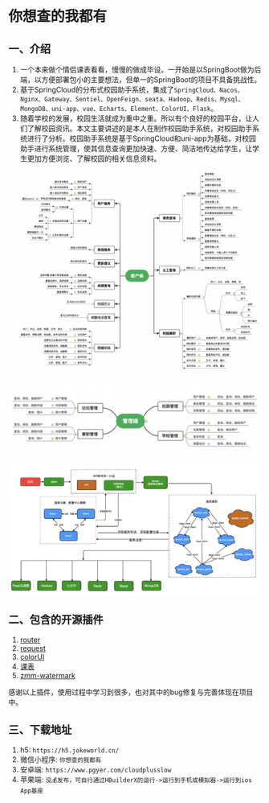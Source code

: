 # 你想查的我都有

## 一、介绍
1. 一个本来做个情侣课表看看，慢慢的做成毕设。一开始是以SpringBoot做为后端，以方便部署包小的主要想法，但单一的SpringBoot的项目不具备挑战性。
2. 基于SpringCloud的分布式校园助手系统，集成了`SpringCloud、Nacos、Nginx、Gateway、Sentiel、OpenFeign、seata、Hadoop、Redis、Mysql、MongoDB、uni-app、vue、Echarts、Element、ColorUI、Flask`。
3. 随着学校的发展，校园生活就成为重中之重。所以有个良好的校园平台，让人们了解校园资讯。本文主要讲述的是本人在制作校园助手系统，对校园助手系统进行了分析。校园助手系统是基于SpringCloud和uni-app为基础，对校园助手进行系统管理，使其信息查询更加快速、方便、简洁地传达给学生，让学生更加方便浏览、了解校园的相关信息资料。


![输入图片说明](%E5%9B%BE%E7%89%872.png)

![输入图片说明](%E5%9B%BE%E7%89%873.png)

![系统架构图](%E5%9B%BE%E7%89%871.png)

## 二、包含的开源插件

1. [router](https://github.com/yxk0909/uni-router-interceptor)
2. [request](https://ext.dcloud.net.cn/plugin?id=6210)
3. [colorUI](https://github.com/weilanwl/ColorUI)
4. [课表](https://ext.dcloud.net.cn/plugin?id=5553)
5. [zmm-watermark](https://ext.dcloud.net.cn/plugin?id=4587)

感谢以上插件，使用过程中学习到很多，也对其中的bug修复与完善体现在项目中。

## 三、下载地址
1. h5: `https://h5.jokeworld.cn/`
2. 微信小程序: `你想查的我都有`
3. 安卓端: `https://www.pgyer.com/cloudplusslow`
4. 苹果端: `没💰发布，可自行通过HBuilderX的运行->运行到手机或模拟器->运行到ios App基座`
